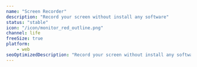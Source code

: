 ```yaml
---
name: "Screen Recorder"
description: "Record your screen without install any software"
status: "stable"
icon: "/icon/monitor_red_outline.png"
channel: life
freeSize: true
platform:
    - web
seoOptimizedDescription: "Record your screen without install any software"
---
```

